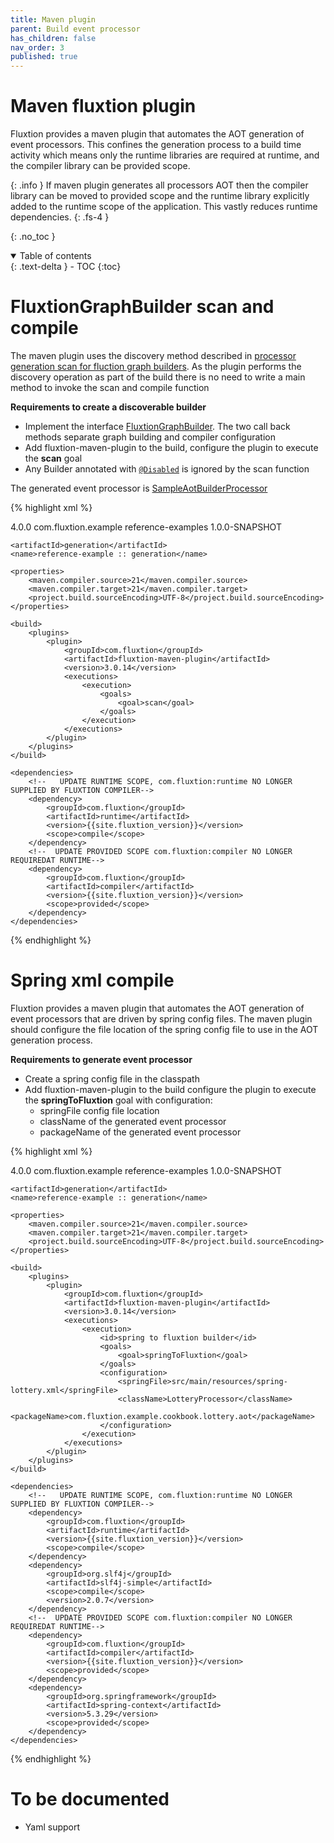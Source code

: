 ```yaml
---
title: Maven plugin
parent: Build event processor
has_children: false
nav_order: 3
published: true
---
```


# Maven fluxtion plugin
Fluxtion provides a maven plugin that automates the AOT generation of event processors. This confines the generation 
process to a build time activity which means only the runtime libraries are required at runtime, and the compiler library
can be provided scope.

{: .info }
If maven plugin generates all processors AOT then the compiler library can be moved to provided scope and the runtime 
library explicitly added to the runtime scope of the application. This vastly reduces runtime dependencies.
{: .fs-4 }


{: .no_toc }
<details open markdown="block">
  <summary>
    Table of contents
  </summary>
  {: .text-delta }
- TOC
{:toc}
</details>

# FluxtionGraphBuilder scan and compile 
The maven plugin uses the discovery method described in [processor generation scan for fluction graph builders](processor_generation#compile-aot---scan-for-fluxtiongraphbuilder). 
As the plugin performs the discovery operation as part of the build there is no need to write a main method to invoke the 
scan and compile function

**Requirements to create a discoverable builder**
* Implement the interface [FluxtionGraphBuilder]({{site.fluxtion_src_compiler}}/FluxtionGraphBuilder.java). The two call back methods separate graph building and compiler configuration
* Add fluxtion-maven-plugin to the build, configure the plugin to execute the **scan** goal
* Any Builder annotated with [`@Disabled`]({{site.fluxtion_src_runtime}}/annotations/builder/Disabled.java) is ignored by the scan function

The generated event processor is [SampleAotBuilderProcessor]({{site.reference_examples}}/generation/src/main/java/com/fluxtion/example/reference/generation/genoutput/SampleAotBuilderProcessor.java)

{% highlight xml %}

<?xml version="1.0" encoding="UTF-8"?>
<project xmlns="http://maven.apache.org/POM/4.0.0"
         xmlns:xsi="http://www.w3.org/2001/XMLSchema-instance"
         xsi:schemaLocation="http://maven.apache.org/POM/4.0.0 http://maven.apache.org/xsd/maven-4.0.0.xsd">
    <modelVersion>4.0.0</modelVersion>
    <parent>
        <groupId>com.fluxtion.example</groupId>
        <artifactId>reference-examples</artifactId>
        <version>1.0.0-SNAPSHOT</version>
    </parent>

    <artifactId>generation</artifactId>
    <name>reference-example :: generation</name>

    <properties>
        <maven.compiler.source>21</maven.compiler.source>
        <maven.compiler.target>21</maven.compiler.target>
        <project.build.sourceEncoding>UTF-8</project.build.sourceEncoding>
    </properties>

    <build>
        <plugins>
            <plugin>
                <groupId>com.fluxtion</groupId>
                <artifactId>fluxtion-maven-plugin</artifactId>
                <version>3.0.14</version>
                <executions>
                    <execution>
                        <goals>
                            <goal>scan</goal>
                        </goals>
                    </execution>
                </executions>
            </plugin>
        </plugins>
    </build>

    <dependencies>
        <!--   UPDATE RUNTIME SCOPE, com.fluxtion:runtime NO LONGER SUPPLIED BY FLUXTION COMPILER-->
        <dependency>
            <groupId>com.fluxtion</groupId>
            <artifactId>runtime</artifactId>
            <version>{{site.fluxtion_version}}</version>
            <scope>compile</scope>
        </dependency>
        <!--  UPDATE PROVIDED SCOPE com.fluxtion:compiler NO LONGER REQUIREDAT RUNTIME-->
        <dependency>
            <groupId>com.fluxtion</groupId>
            <artifactId>compiler</artifactId>
            <version>{{site.fluxtion_version}}</version>
            <scope>provided</scope>
        </dependency>
    </dependencies>
</project>


{% endhighlight %}

# Spring xml compile 
Fluxtion provides a maven plugin that automates the AOT generation of event processors that are driven by spring config files. 
The maven plugin should configure the file location of the spring config file to use in the AOT generation process. 

**Requirements to generate event processor**
* Create a spring config file in the classpath
* Add fluxtion-maven-plugin to the build configure the plugin to execute the **springToFluxtion** goal with configuration:
  * springFile config file location
  * className of the generated event processor 
  * packageName of the generated event processor 

{% highlight xml %}

<?xml version="1.0" encoding="UTF-8"?>
<project xmlns="http://maven.apache.org/POM/4.0.0"
         xmlns:xsi="http://www.w3.org/2001/XMLSchema-instance"
         xsi:schemaLocation="http://maven.apache.org/POM/4.0.0 http://maven.apache.org/xsd/maven-4.0.0.xsd">
    <modelVersion>4.0.0</modelVersion>
    <parent>
        <groupId>com.fluxtion.example</groupId>
        <artifactId>reference-examples</artifactId>
        <version>1.0.0-SNAPSHOT</version>
    </parent>

    <artifactId>generation</artifactId>
    <name>reference-example :: generation</name>

    <properties>
        <maven.compiler.source>21</maven.compiler.source>
        <maven.compiler.target>21</maven.compiler.target>
        <project.build.sourceEncoding>UTF-8</project.build.sourceEncoding>
    </properties>

    <build>
        <plugins>
            <plugin>
                <groupId>com.fluxtion</groupId>
                <artifactId>fluxtion-maven-plugin</artifactId>
                <version>3.0.14</version>
                <executions>
                    <execution>
                        <id>spring to fluxtion builder</id>
                        <goals>
                            <goal>springToFluxtion</goal>
                        </goals>
                        <configuration>
                            <springFile>src/main/resources/spring-lottery.xml</springFile>
                            <className>LotteryProcessor</className>
                            <packageName>com.fluxtion.example.cookbook.lottery.aot</packageName>
                        </configuration>
                    </execution>
                </executions>
            </plugin>
        </plugins>
    </build>

    <dependencies>
        <!--   UPDATE RUNTIME SCOPE, com.fluxtion:runtime NO LONGER SUPPLIED BY FLUXTION COMPILER-->
        <dependency>
            <groupId>com.fluxtion</groupId>
            <artifactId>runtime</artifactId>
            <version>{{site.fluxtion_version}}</version>
            <scope>compile</scope>
        </dependency>
        <dependency>
            <groupId>org.slf4j</groupId>
            <artifactId>slf4j-simple</artifactId>
            <scope>compile</scope>
            <version>2.0.7</version>
        </dependency>
        <!--  UPDATE PROVIDED SCOPE com.fluxtion:compiler NO LONGER REQUIREDAT RUNTIME-->
        <dependency>
            <groupId>com.fluxtion</groupId>
            <artifactId>compiler</artifactId>
            <version>{{site.fluxtion_version}}</version>
            <scope>provided</scope>
        </dependency>
        <dependency>
            <groupId>org.springframework</groupId>
            <artifactId>spring-context</artifactId>
            <version>5.3.29</version>
            <scope>provided</scope>
        </dependency>
    </dependencies>
</project>


{% endhighlight %}

# To be documented

- Yaml support